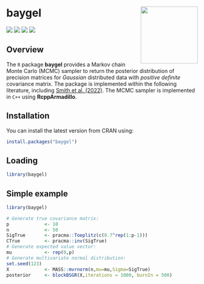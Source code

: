 
# **baygel** <a href='https://CRAN.R-project.org/package=baygel'><img src="man/figures/logo.png" align="right" height="150"/></a>

![](https://www.r-pkg.org/badges/version/baygel)
![](https://www.r-pkg.org/badges/last-release/baygel)
![](https://cranlogs.r-pkg.org/badges/baygel)
![](https://cranlogs.r-pkg.org/badges/grand-total/baygel)

## Overview

The `R` package **baygel** provides a Markov chain Monte Carlo (MCMC)
sampler to return the posterior distribution of precision matrices for
*Gaussian* distributed data with *positive definite* covariance matrix.
The package is implemented within the following literature, including
[Smith et al. (2022)](https://doi.org/10.48550/arXiv.2210.16290). The
MCMC sampler is implemented in `C++` using **RcppArmadillo**.

## Installation

You can install the latest version from CRAN using:

``` r
install.packages("baygel")
```

## Loading

``` r
library(baygel)
```

## Simple example

``` r
library(baygel)

# Generate true covariance matrix:
p             <- 10
n             <- 50
SigTrue       <- pracma::Toeplitz(c(0.7^rep(1:p-1)))
CTrue         <- pracma::inv(SigTrue)
# Generate expected value vector:
mu            <- rep(0,p)
# Generate multivariate normal distribution:
set.seed(123)
X             <- MASS::mvrnorm(n,mu=mu,Sigma=SigTrue)
posterior     <- blockBSGR(X,iterations = 1000, burnIn = 500)
```
